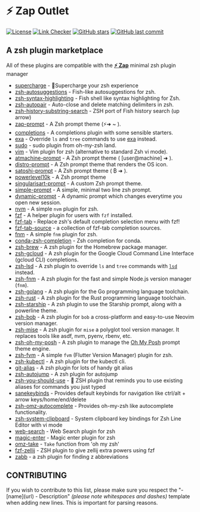 # **:zap: Zap** Outlet

[![License](https://img.shields.io/github/license/zap-zsh/outlet.svg)](https://www.gnu.org/licenses/gpl-3.0.html)
[![Link Checker](https://github.com/zap-zsh/outlet/actions/workflows/markdown-links.yml/badge.svg)](https://github.com/zap-zsh/outlet/actions/workflows/markdown-links.yml)
[![GitHub stars](https://img.shields.io/github/stars/zap-zsh/outlet.svg)](https://github.com/zap-zsh/outlet/stargazers)
[![GitHub last commit](https://img.shields.io/github/last-commit/zap-zsh/outlet)](https://github.com/zap-zsh/outlet)

## A zsh plugin marketplace

All of these plugins are compatible with the [**:zap: Zap**](https://www.zapzsh.com/) minimal zsh plugin manager

-   [supercharge](https://github.com/zap-zsh/supercharge) - 🔋Supercharge your zsh experience
-   [zsh-autosuggestions](https://github.com/zsh-users/zsh-autosuggestions) - Fish-like autosuggestions for zsh.
-   [zsh-syntax-highlighting](https://github.com/zsh-users/zsh-syntax-highlighting) - Fish shell like syntax highlighting for Zsh.
-   [zsh-autopair](https://github.com/hlissner/zsh-autopair) - Auto-close and delete matching delimiters in zsh.
-   [zsh-history-substring-search](https://github.com/zsh-users/zsh-history-substring-search) - ZSH port of Fish history search (up arrow)
-   [zap-prompt](https://github.com/zap-zsh/zap-prompt) - A Zsh prompt theme (⚡➜ ~ ).
-   [completions](https://github.com/zap-zsh/completions) - A completions plugin with some sensible starters.
-   [exa](https://github.com/zap-zsh/exa) - Override `ls` and `tree` commands to use [exa](https://github.com/ogham/exa) instead.
-   [sudo](https://github.com/zap-zsh/sudo) - sudo plugin from oh-my-zsh land.
-   [vim](https://github.com/zap-zsh/vim) - Vim plugin for zsh (alternative to standard Zsh vi mode).
-   [atmachine-prompt](https://github.com/zap-zsh/atmachine-prompt) - A Zsh prompt theme ( [user@machine] ➜ ).
-   [distro-prompt](https://github.com/MAHcodes/distro-prompt) - A Zsh prompt theme that renders the OS icon.
-   [satoshi-prompt](https://github.com/zap-zsh/satoshi-prompt) - A Zsh prompt theme ( ₿ ➜ ).
-   [powerlevel10k](https://github.com/romkatv/powerlevel10k) - A Zsh prompt theme
-   [singularisart-prompt](https://github.com/zap-zsh/singularisart-prompt) - A custom Zsh prompt theme.
-   [simple-prompt](https://github.com/zettlrobert/simple-prompt) - A simple, minimal two line zsh prompt.
-   [dynamic-prompt](https://github.com/sadikeey/zsh-dynamic-prompt) - A dynamic prompt which changes everytime you open new session.
-   [nvm](https://github.com/zap-zsh/nvm) - A simple `nvm` plugin for zsh.
-   [fzf](https://github.com/zap-zsh/fzf) - A helper plugin for users with `fzf` installed.
-   [fzf-tab](https://github.com/Aloxaf/fzf-tab) - Replace zsh's default completion selection menu with fzf!
-   [fzf-tab-source](https://github.com/Freed-Wu/fzf-tab-source) - a collection of fzf-tab completion sources.
-   [fnm](https://github.com/zap-zsh/fnm) - A simple `fnm` plugin for zsh.
-   [conda-zsh-completion](https://github.com/conda-incubator/conda-zsh-completion) - Zsh completion for conda.
-   [zsh-brew](https://github.com/wintermi/zsh-brew) - A zsh plugin for the Homebrew package manager.
-   [zsh-gcloud](https://github.com/wintermi/zsh-gcloud) - A zsh plugin for the Google Cloud Command Line Interface (gcloud CLI) completions.
-   [zsh-lsd](https://github.com/wintermi/zsh-lsd) - A zsh plugin to override `ls` and `tree` commands with [`lsd`](https://github.com/Peltoche/lsd) instead.
-   [zsh-fnm](https://github.com/wintermi/zsh-fnm) - A zsh plugin for the fast and simple Node.js version manager (`fnm`).
-   [zsh-golang](https://github.com/wintermi/zsh-golang) - A zsh plugin for the Go programming language toolchain.
-   [zsh-rust](https://github.com/wintermi/zsh-rust) - A zsh plugin for the Rust programming language toolchain.
-   [zsh-starship](https://github.com/wintermi/zsh-starship) - A zsh plugin to use the Starship prompt, along with a powerline theme.
-   [zsh-bob](https://github.com/wintermi/zsh-bob) - A zsh plugin for `bob` a cross-platform and easy-to-use Neovim version manager.
-   [zsh-mise](https://github.com/wintermi/zsh-mise) - A zsh plugin for `mise` a polyglot tool version manager. It replaces tools like asdf, nvm, pyenv, rbenv, etc.
-   [zsh-oh-my-posh](https://github.com/wintermi/zsh-oh-my-posh) - A zsh plugin to manage the [Oh My Posh](https://ohmyposh.dev/) prompt theme engine.
-   [zsh-fvm](https://github.com/olrtg/zsh-fvm) - A simple `fvm` (Flutter Version Manager) plugin for zsh.
-   [zsh-kubectl](https://github.com/chrishrb/zsh-kubectl) - A zsh plugin for the kubectl cli.
-   [git-alias](https://github.com/chivalryq/git-alias) - A zsh plugin for lots of handy git alias
-   [zsh-autojump](https://github.com/chivalryq/zsh-autojump) - A zsh plugin for autojump
-   [zsh-you-should-use](https://github.com/MichaelAquilina/zsh-you-should-use) - 📎 ZSH plugin that reminds you to use existing aliases for commands you just typed
-   [sanekeybinds](https://github.com/embeddedpenguin/sanekeybinds) - Provides default keybinds for navigation like ctrl/alt + arrow keys/home/end/delete
-   [zsh-omz-autocomplete](https://github.com/atoftegaard-git/zsh-omz-autocomplete) - Provides oh-my-zsh like autocomplete functionality.
-   [zsh-system-clipboard](https://github.com/kutsan/zsh-system-clipboard) - System clipboard key bindings for Zsh Line Editor with vi mode
-   [web-search](https://github.com/zap-zsh/web-search) - Web Search plugin for zsh
-   [magic-enter](https://github.com/zap-zsh/magic-enter) - Magic enter plugin for zsh
-   [omz-take](https://github.com/GianniBYoung/omz-take) - `Take` function from 'oh my zsh'
-   [fzf-zellij](https://github.com/TiagoAraujoDev/fzf-zellij) - ZSH plugin to give zellij extra powers using fzf
-   [zabb](https://github.com/Mellbourn/zabb) - a zsh plugin for finding z abbreviations

## CONTRIBUTING

If you wish to contribute to this list, please make sure you respect the "- \[name\]\(url\) - Description" _(please note whitespaces and dashes)_ template when adding new lines. This is important for parsing reasons.
